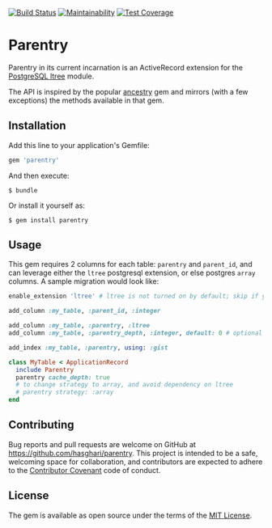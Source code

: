 [![Build Status](https://travis-ci.org/hasghari/parentry.svg?branch=master)](https://travis-ci.org/hasghari/parentry)
[![Maintainability](https://api.codeclimate.com/v1/badges/cc7180328fffcbdea2bb/maintainability)](https://codeclimate.com/github/hasghari/parentry/maintainability)
[![Test Coverage](https://api.codeclimate.com/v1/badges/cc7180328fffcbdea2bb/test_coverage)](https://codeclimate.com/github/hasghari/parentry/test_coverage)

# Parentry

Parentry in its current incarnation is an ActiveRecord extension for the [PostgreSQL ltree](http://www.postgresql.org/docs/9.4/static/ltree.html) module.

The API is inspired by the popular [ancestry](https://github.com/stefankroes/ancestry) gem and mirrors (with a few exceptions) the methods available in that gem.

## Installation

Add this line to your application's Gemfile:

```ruby
gem 'parentry'
```

And then execute:

    $ bundle

Or install it yourself as:

    $ gem install parentry

## Usage

This gem requires 2 columns for each table: `parentry` and `parent_id`, and can leverage either the `ltree` postgresql extension, or else postgres `array` columns. A sample migration would look like:

```ruby
enable_extension 'ltree' # ltree is not turned on by default; skip if you use the array strategy

add_column :my_table, :parent_id, :integer

add_column :my_table, :parentry, :ltree
add_column :my_table, :parentry_depth, :integer, default: 0 # optional

add_index :my_table, :parentry, using: :gist
```

```ruby
class MyTable < ApplicationRecord
  include Parentry
  parentry cache_depth: true
  # to change strategy to array, and avoid dependency on ltree
  # parentry strategy: :array
end
```

## Contributing

Bug reports and pull requests are welcome on GitHub at https://github.com/hasghari/parentry. This project is intended to be a safe, welcoming space for collaboration, and contributors are expected to adhere to the [Contributor Covenant](http://contributor-covenant.org/) code of conduct.


## License

The gem is available as open source under the terms of the [MIT License](http://opensource.org/licenses/MIT).

